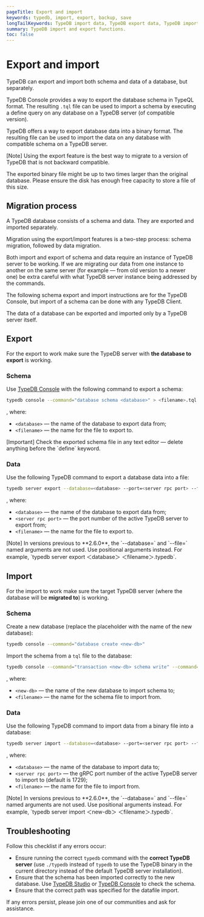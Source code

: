 ```yaml
---
pageTitle: Export and import
keywords: typedb, import, export, backup, save
longTailKeywords: TypeDB import data, TypeDB export data, TypeDB import database, TypeDB export database
summary: TypeDB import and export functions.
toc: false
---
```


# Export and import

TypeDB can export and import both schema and data of a database, but separately. 

TypeDB Console provides a way to export the database schema in TypeQL format. The resulting `.tql` file can be used to 
import a schema by executing a define query on any database on a TypeDB server (of compatible version).

TypeDB offers a way to export database data into a binary format. The resulting file can be used to import the data on 
any database with compatible schema on a TypeDB server. 

<div class="note">
[Note]
Using the export feature is the best way to migrate to a version of TypeDB that is not backward compatible.
</div>

The exported binary file might be up to two times larger than the original database. Please ensure the disk has enough 
free capacity to store a file of this size.

## Migration process

A TypeDB database consists of a schema and data. They are exported and imported separately. 

Migration using the export/import features is a two-step process: schema migration, followed by data migration.

Both import and export of schema and data require an instance of TypeDB server to be working. If we are migrating 
our data from one instance to another on the same server (for example — from old version to a newer one) be extra 
careful with what TypeDB server instance being addressed by the commands.

The following schema export and import instructions are for the TypeDB Console, but import of a schema can be done with 
any TypeDB Client.

The data of a database can be exported and imported only by a TypeDB server itself.

## Export

For the export to work make sure the TypeDB server with **the database to export** is working.

### Schema

Use [TypeDB Console](../../02-clients/02-console.md) with the following command to export a schema:

<!-- test-ignore -->
```bash
typedb console --command="database schema <database>" > <filename>.tql
```

, where: 

* `<database>` — the name of the database to export data from;
* `<filename>` — the name for the file to export to.

<div class="note">
[Important]
Check the exported schema file in any text editor — delete anything before the `define` keyword.
</div>

### Data

Use the following TypeDB command to export a database data into a file:

<!-- test-ignore -->
```bash
typedb server export --database=<database> --port=<server rpc port> --file=<filename>.typedb
```

, where: 

* `<database>` — the name of the database to export data from;
* `<server rpc port>` — the port number of the active TypeDB server to export from;
* `<filename>` — the name for the file to export to.

<!-- The symbols <> are substituted here for their alternatives ＜＞ due to HTML tags compatibility issue --->

<div class="note">
[Note]
In versions previous to **2.6.0**, the `--database=` and `--file=` named arguments are not used. 
Use positional arguments instead. For example, `typedb server export ＜database＞ ＜filename＞.typedb`.
</div>

## Import

For the import to work make sure the target TypeDB server (where the database will be **migrated to**) is working.

### Schema

Create a new database (replace the <new-db> placeholder with the name of the new database):

<!-- test-ignore -->
```bash
typedb console --command="database create <new-db>"
```

Import the schema from a `tql` file to the database:

<!-- test-ignore -->
```bash
typedb console --command="transaction <new-db> schema write" --command="source <filename>.tql" --command="commit"
```
, where: 

* `<new-db>` — the name of the new database to import schema to;
* `<filename>` — the name for the schema file to import from.

### Data

Use the following TypeDB command to import data from a binary file into a database:

<!-- test-ignore -->
```bash
typedb server import --database=<database> --port=<server rpc port> --file=<filename>.typedb
```

, where: 

* `<database>` — the name of the database to import data to;
* `<server rpc port>` — the gRPC port number of the active TypeDB server to import to (default is 1729);
* `<filename>` — the name for the file to import from.

<!-- The symbols <> are substituted here for their alternatives ＜＞ due to HTML tags compatibility issue --->

<div class="note">
[Note]
In versions previous to **2.6.0**, the `--database=` and `--file=` named arguments are not used. 
Use positional arguments instead. For example, `typedb server import ＜new-db＞ ＜filename＞.typedb`.
</div>

## Troubleshooting

Follow this checklist if any errors occur:

* Ensure running the correct `typedb` command with the **correct TypeDB server** (use `./typedb` instead 
  of `typedb` to use the TypeDB binary in the current directory instead of the default TypeDB server installation).
* Ensure that the schema has been imported correctly to the new database. 
  Use [TypeDB Studio](../../02-clients/01-studio.md) or [TypeDB Console](../../02-clients/02-console.md) to check the 
  schema.
* Ensure that the correct path was specified for the datafile import.

If any errors persist, please join one of our communities and ask for assistance.
